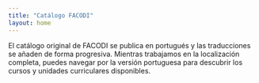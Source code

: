 ```yaml
---
title: "Catálogo FACODI"
layout: home
---
```


El catálogo original de FACODI se publica en portugués y las traducciones se añaden de forma progresiva.
Mientras trabajamos en la localización completa, puedes navegar por la versión portuguesa para descubrir los cursos y unidades curriculares disponibles.

